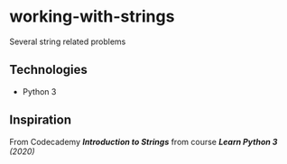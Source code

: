 # working-with-strings
Several string related problems

## Technologies
* Python 3

## Inspiration 
From Codecademy ***Introduction to Strings*** from course ***Learn Python 3*** _(2020)_
